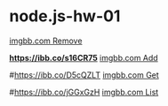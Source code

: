 # node.js-hw-01

[imgbb.com Remove](https://ibb.co/C8rc7Fm)

**https://ibb.co/s16CR75**
[imgbb.com Add](https://ibb.co/s16CR75)

#https://ibb.co/D5cQZLT
[imgbb.com Get](https://ibb.co/D5cQZLT)

#https://ibb.co/jGGxGzH
[imgbb.com List](https://ibb.co/jGGxGzH)
